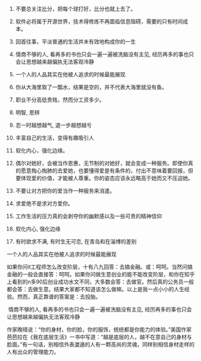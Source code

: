1. 不要总关注比分，把每个球打好，比分也就上去了。
2. ​软件必将属于开源世界，技术得修炼不再面临信息阻碍，需要的只有时间成本。
3. ​回首往事，平淡普通的生活并未有效地构成你的一生
4. ​情商不够的人, 看再多的书也只会一遍一遍被洗脑没有主见, 经历再多的事也只会让思想越来越偏执无法客观冷静
5. ​一个人的人品其实在他被人追求的时候最能展现
6. ​你从大海里取了一瓢水，结果是空的，并不代表大海里就没有鱼。
7. ​职业不分高低贵贱，然而分工资多少。
8. ​明智, 思辨
9. ​忍一时越想越气, 退一步越想越亏

1. ​丰富自己的生活，变得有趣吸引人
2. 软化内心，强化边缘。
3. 偶尔对她好，会被当作恩惠，无节制的对她好，就会变成一种服务。即使你真的愿意掏心掏肺的去爱她，也要懂得爱是有条件的，付出不意味着要回报，但要体现爱的价值，才能被人尊重。你的姿态应该永远略高于她而又不压迫她。
4. 不要让对方把你的爱当作一种服务来消遣。
5. 求爱绝不是求对方爱你。
6. ​工作生活的压力真的会剥夺你的幽默感以及一些可贵的精神信仰
7. ​软化内心, 强化边缘
8. ​有时欲求不满, 有时生无可恋, 在青岛和在淄博的差别

一个人的人品其实在他被人追求的时候最能展现

如果你问it工程师怎么改变阶层，十有八九回答：去搞金融。或：呵呵。当然问搞金融的一般会直接答：呵呵。如果你问做生意创业的能不能改变阶层，和你在知乎上看到的n多90后创业成功水文不同，大多数会答：去做官。然后真的公务员一般都会答：去做生意。结果大家都不知道该怎么做嘛。以上是我一点小小的人生经验。然而，真正靠谱的答案是：去投胎。

​
情商不够的人, 看再多的书也只会一遍一遍被洗脑没有主见, 经历再多的事也只会让思想越来越偏执无法客观冷静

作家晚晴说：“你的身材，你的脸，你的服饰，统统都是你能力的体验。”美国作家芭芭拉在《我在底层生活》一书中写道：“越是底层的人，越不在意自己的身材与脸面。”有一句话，别相信外表邋遢的人有一颗高尚的灵魂，同样别相信身材走样的人有出众的管理能力。
